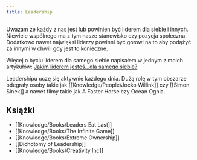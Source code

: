 ```yaml
---
title: Leadership
---
```


Uważam że każdy z nas jest lub powinien być liderem dla siebie i innych. Niewiele wspólnego ma z tym nasze stanowisko czy pozycja społeczna. Dodatkowo nawet najwięksi liderzy powinni być gotowi na to aby podążyć za innymi w chwili gdy jest to konieczne. 

Więcej o byciu liderem dla samego siebie napisałem w jednym z moich artykułów: [Jakim liderem jesteś...dla samego siebie?](https://www.linkedin.com/pulse/jakim-liderem-jeste%C5%9Bdla-samego-siebie-adam-gospodarczyk-/)

Leadershipu uczę się aktywnie każdego dnia. Dużą rolę w tym obszarze odegrały osoby takie jak [[Knowledge/People/Jocko Willink]] czy [[Simon Sinek]] a nawet filmy takie jak A Faster Horse czy Ocean Ognia.

## Książki
- [[Knowledge/Books/Leaders Eat Last]]
- [[Knowledge/Books/The Infinite Game]]
- [[Knowledge/Books/Extreme Ownership]]
- [[Dichotomy of Leadership]]
- [[Knowledge/Books/Creativity Inc]]